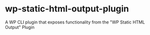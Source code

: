 wp-static-html-output-plugin
============================

A WP CLI plugin that exposes functionality from the "WP Static HTML Output" Plugin
